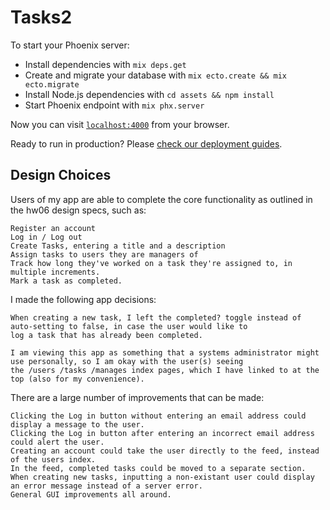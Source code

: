 # Tasks2

To start your Phoenix server:

  * Install dependencies with `mix deps.get`
  * Create and migrate your database with `mix ecto.create && mix ecto.migrate`
  * Install Node.js dependencies with `cd assets && npm install`
  * Start Phoenix endpoint with `mix phx.server`

Now you can visit [`localhost:4000`](http://localhost:4000) from your browser.

Ready to run in production? Please [check our deployment guides](http://www.phoenixframework.org/docs/deployment).

## Design Choices

 Users of my app are able to complete the core functionality as outlined in the hw06 design specs, such as:

    Register an account
    Log in / Log out
    Create Tasks, entering a title and a description
    Assign tasks to users they are managers of
    Track how long they've worked on a task they're assigned to, in multiple increments.
    Mark a task as completed.
    
I made the following app decisions:

    When creating a new task, I left the completed? toggle instead of auto-setting to false, in case the user would like to 
    log a task that has already been completed.

    I am viewing this app as something that a systems administrator might use personally, so I am okay with the user(s) seeing
    the /users /tasks /manages index pages, which I have linked to at the top (also for my convenience).
    
There are a large number of improvements that can be made:

    Clicking the Log in button without entering an email address could display a message to the user.
    Clicking the Log in button after entering an incorrect email address could alert the user.
    Creating an account could take the user directly to the feed, instead of the users index.
    In the feed, completed tasks could be moved to a separate section.
    When creating new tasks, inputting a non-existant user could display an error message instead of a server error.
    General GUI improvements all around.



